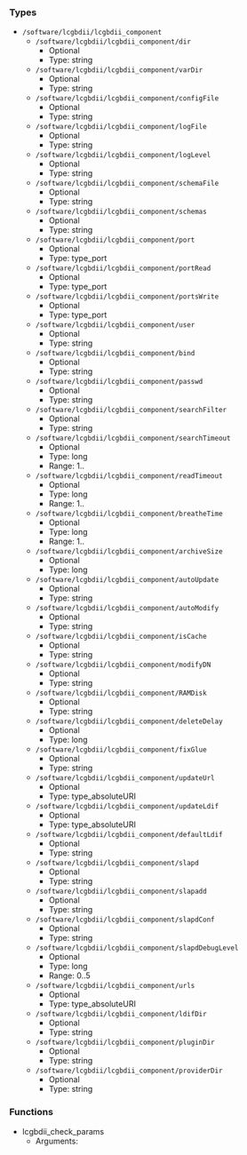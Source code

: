 
### Types

 - `/software/lcgbdii/lcgbdii_component`
    - `/software/lcgbdii/lcgbdii_component/dir`
        - Optional
        - Type: string
    - `/software/lcgbdii/lcgbdii_component/varDir`
        - Optional
        - Type: string
    - `/software/lcgbdii/lcgbdii_component/configFile`
        - Optional
        - Type: string
    - `/software/lcgbdii/lcgbdii_component/logFile`
        - Optional
        - Type: string
    - `/software/lcgbdii/lcgbdii_component/logLevel`
        - Optional
        - Type: string
    - `/software/lcgbdii/lcgbdii_component/schemaFile`
        - Optional
        - Type: string
    - `/software/lcgbdii/lcgbdii_component/schemas`
        - Optional
        - Type: string
    - `/software/lcgbdii/lcgbdii_component/port`
        - Optional
        - Type: type_port
    - `/software/lcgbdii/lcgbdii_component/portRead`
        - Optional
        - Type: type_port
    - `/software/lcgbdii/lcgbdii_component/portsWrite`
        - Optional
        - Type: type_port
    - `/software/lcgbdii/lcgbdii_component/user`
        - Optional
        - Type: string
    - `/software/lcgbdii/lcgbdii_component/bind`
        - Optional
        - Type: string
    - `/software/lcgbdii/lcgbdii_component/passwd`
        - Optional
        - Type: string
    - `/software/lcgbdii/lcgbdii_component/searchFilter`
        - Optional
        - Type: string
    - `/software/lcgbdii/lcgbdii_component/searchTimeout`
        - Optional
        - Type: long
        - Range: 1..
    - `/software/lcgbdii/lcgbdii_component/readTimeout`
        - Optional
        - Type: long
        - Range: 1..
    - `/software/lcgbdii/lcgbdii_component/breatheTime`
        - Optional
        - Type: long
        - Range: 1..
    - `/software/lcgbdii/lcgbdii_component/archiveSize`
        - Optional
        - Type: long
    - `/software/lcgbdii/lcgbdii_component/autoUpdate`
        - Optional
        - Type: string
    - `/software/lcgbdii/lcgbdii_component/autoModify`
        - Optional
        - Type: string
    - `/software/lcgbdii/lcgbdii_component/isCache`
        - Optional
        - Type: string
    - `/software/lcgbdii/lcgbdii_component/modifyDN`
        - Optional
        - Type: string
    - `/software/lcgbdii/lcgbdii_component/RAMDisk`
        - Optional
        - Type: string
    - `/software/lcgbdii/lcgbdii_component/deleteDelay`
        - Optional
        - Type: long
    - `/software/lcgbdii/lcgbdii_component/fixGlue`
        - Optional
        - Type: string
    - `/software/lcgbdii/lcgbdii_component/updateUrl`
        - Optional
        - Type: type_absoluteURI
    - `/software/lcgbdii/lcgbdii_component/updateLdif`
        - Optional
        - Type: type_absoluteURI
    - `/software/lcgbdii/lcgbdii_component/defaultLdif`
        - Optional
        - Type: string
    - `/software/lcgbdii/lcgbdii_component/slapd`
        - Optional
        - Type: string
    - `/software/lcgbdii/lcgbdii_component/slapadd`
        - Optional
        - Type: string
    - `/software/lcgbdii/lcgbdii_component/slapdConf`
        - Optional
        - Type: string
    - `/software/lcgbdii/lcgbdii_component/slapdDebugLevel`
        - Optional
        - Type: long
        - Range: 0..5
    - `/software/lcgbdii/lcgbdii_component/urls`
        - Optional
        - Type: type_absoluteURI
    - `/software/lcgbdii/lcgbdii_component/ldifDir`
        - Optional
        - Type: string
    - `/software/lcgbdii/lcgbdii_component/pluginDir`
        - Optional
        - Type: string
    - `/software/lcgbdii/lcgbdii_component/providerDir`
        - Optional
        - Type: string

### Functions

 - lcgbdii_check_params
    - Arguments:
